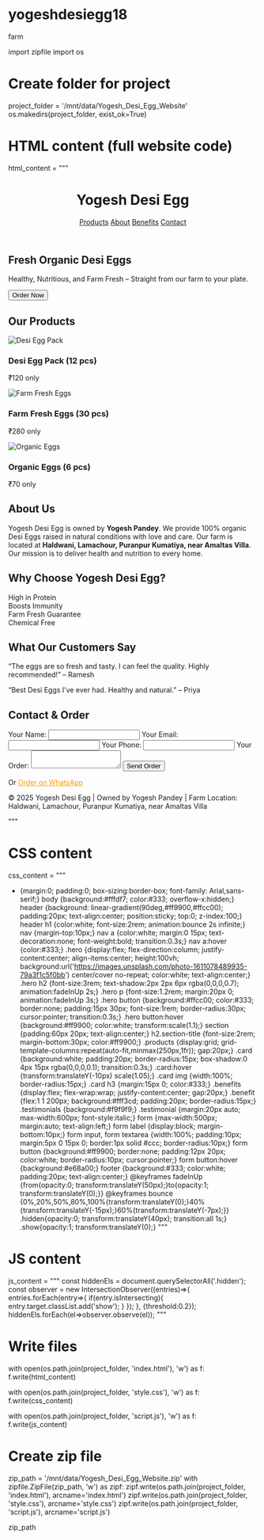 # yogeshdesiegg18
farm

import zipfile
import os

# Create folder for project
project_folder = '/mnt/data/Yogesh_Desi_Egg_Website'
os.makedirs(project_folder, exist_ok=True)

# HTML content (full website code)
html_content = """
<!DOCTYPE html>
<html lang="en">
<head>
  <meta charset="UTF-8">
  <meta name="viewport" content="width=device-width, initial-scale=1.0">
  <title>Yogesh Desi Egg - Fresh Organic Eggs</title>
  <link rel="stylesheet" href="style.css">
</head>
<body>
  <header>
    <h1>Yogesh Desi Egg</h1>
    <nav>
      <a href="#products">Products</a>
      <a href="#about">About</a>
      <a href="#benefits">Benefits</a>
      <a href="#contact">Contact</a>
    </nav>
  </header>

  <section class="hero">
    <h2>Fresh Organic Desi Eggs</h2>
    <p>Healthy, Nutritious, and Farm Fresh – Straight from our farm to your plate.</p>
    <button onclick="window.location.href='#contact'">Order Now</button>
  </section>

  <section id="products">
    <h2 class="section-title">Our Products</h2>
    <div class="products">
      <div class="card hidden">
        <img src="https://images.unsplash.com/photo-1589923188900-7b4d3c07f8aa" alt="Desi Egg Pack">
        <h3>Desi Egg Pack (12 pcs)</h3>
        <p>₹120 only</p>
      </div>
      <div class="card hidden">
        <img src="https://images.unsplash.com/photo-1603048306845-2f0d35e1d4b8" alt="Farm Fresh Eggs">
        <h3>Farm Fresh Eggs (30 pcs)</h3>
        <p>₹280 only</p>
      </div>
      <div class="card hidden">
        <img src="https://images.unsplash.com/photo-1610440043114-4aa5db74e8a3" alt="Organic Eggs">
        <h3>Organic Eggs (6 pcs)</h3>
        <p>₹70 only</p>
      </div>
    </div>
  </section>

  <section id="about">
    <h2 class="section-title">About Us</h2>
    <p class="hidden">Yogesh Desi Egg is owned by <strong>Yogesh Pandey</strong>. We provide 100% organic Desi Eggs raised in natural conditions with love and care. Our farm is located at <strong>Haldwani, Lamachour, Puranpur Kumatiya, near Amaltas Villa</strong>. Our mission is to deliver health and nutrition to every home.</p>
  </section>

  <section id="benefits">
    <h2 class="section-title">Why Choose Yogesh Desi Egg?</h2>
    <div class="benefits">
      <div class="benefit hidden">High in Protein</div>
      <div class="benefit hidden">Boosts Immunity</div>
      <div class="benefit hidden">Farm Fresh Guarantee</div>
      <div class="benefit hidden">Chemical Free</div>
    </div>
  </section>

  <section class="testimonials">
    <h2 class="section-title">What Our Customers Say</h2>
    <p class="testimonial hidden">“The eggs are so fresh and tasty. I can feel the quality. Highly recommended!” – Ramesh</p>
    <p class="testimonial hidden">“Best Desi Eggs I’ve ever had. Healthy and natural.” – Priya</p>
  </section>

  <section id="contact">
    <h2 class="section-title">Contact & Order</h2>
    <!-- Formspree Email Form -->
    <form action="https://formspree.io/f/meorobdn" method="POST">
      <label>Your Name:
        <input type="text" name="name" required>
      </label>
      <label>Your Email:
        <input type="email" name="email" required>
      </label>
      <label>Your Phone:
        <input type="text" name="phone" required>
      </label>
      <label>Your Order:
        <textarea name="order" required></textarea>
      </label>
      <button type="submit">Send Order</button>
    </form>
    <p style="margin-top:10px;">Or <a href="https://wa.me/91PHONE_NUMBER?text=Hello%20Yogesh%20Desi%20Egg,%20I%20want%20to%20place%20an%20order" target="_blank" style="color:#ff9900;">Order on WhatsApp</a></p>
  </section>

  <footer>
    <p>&copy; 2025 Yogesh Desi Egg | Owned by Yogesh Pandey | Farm Location: Haldwani, Lamachour, Puranpur Kumatiya, near Amaltas Villa</p>
  </footer>

  <script src="script.js"></script>
</body>
</html>
"""

# CSS content
css_content = """
* {margin:0; padding:0; box-sizing:border-box; font-family: Arial,sans-serif;}
body {background:#fffdf7; color:#333; overflow-x:hidden;}
header {background: linear-gradient(90deg,#ff9900,#ffcc00); padding:20px; text-align:center; position:sticky; top:0; z-index:100;}
header h1 {color:white; font-size:2rem; animation:bounce 2s infinite;}
nav {margin-top:10px;}
nav a {color:white; margin:0 15px; text-decoration:none; font-weight:bold; transition:0.3s;}
nav a:hover {color:#333;}
.hero {display:flex; flex-direction:column; justify-content:center; align-items:center; height:100vh; background:url('https://images.unsplash.com/photo-1611078489935-79a3f1c5f0bb') center/cover no-repeat; color:white; text-align:center;}
.hero h2 {font-size:3rem; text-shadow:2px 2px 6px rgba(0,0,0,0.7); animation:fadeInUp 2s;}
.hero p {font-size:1.2rem; margin:20px 0; animation:fadeInUp 3s;}
.hero button {background:#ffcc00; color:#333; border:none; padding:15px 30px; font-size:1rem; border-radius:30px; cursor:pointer; transition:0.3s;}
.hero button:hover {background:#ff9900; color:white; transform:scale(1.1);}
section {padding:60px 20px; text-align:center;}
h2.section-title {font-size:2rem; margin-bottom:30px; color:#ff9900;}
.products {display:grid; grid-template-columns:repeat(auto-fit,minmax(250px,1fr)); gap:20px;}
.card {background:white; padding:20px; border-radius:15px; box-shadow:0 4px 15px rgba(0,0,0,0.1); transition:0.3s;}
.card:hover {transform:translateY(-10px) scale(1.05);}
.card img {width:100%; border-radius:15px;}
.card h3 {margin:15px 0; color:#333;}
.benefits {display:flex; flex-wrap:wrap; justify-content:center; gap:20px;}
.benefit {flex:1 1 200px; background:#fff3cd; padding:20px; border-radius:15px;}
.testimonials {background:#f9f9f9;}
.testimonial {margin:20px auto; max-width:600px; font-style:italic;}
form {max-width:500px; margin:auto; text-align:left;}
form label {display:block; margin-bottom:10px;}
form input, form textarea {width:100%; padding:10px; margin:5px 0 15px 0; border:1px solid #ccc; border-radius:10px;}
form button {background:#ff9900; border:none; padding:12px 20px; color:white; border-radius:10px; cursor:pointer;}
form button:hover {background:#e68a00;}
footer {background:#333; color:white; padding:20px; text-align:center;}
@keyframes fadeInUp {from{opacity:0; transform:translateY(50px);}to{opacity:1; transform:translateY(0);}}
@keyframes bounce {0%,20%,50%,80%,100%{transform:translateY(0);}40%{transform:translateY(-15px);}60%{transform:translateY(-7px);}}
.hidden{opacity:0; transform:translateY(40px); transition:all 1s;}
.show{opacity:1; transform:translateY(0);}
"""

# JS content
js_content = """
const hiddenEls = document.querySelectorAll('.hidden');
const observer = new IntersectionObserver((entries)=>{
  entries.forEach(entry=>{
    if(entry.isIntersecting){ entry.target.classList.add('show'); }
  });
}, {threshold:0.2});
hiddenEls.forEach(el=>observer.observe(el));
"""

# Write files
with open(os.path.join(project_folder, 'index.html'), 'w') as f:
    f.write(html_content)

with open(os.path.join(project_folder, 'style.css'), 'w') as f:
    f.write(css_content)

with open(os.path.join(project_folder, 'script.js'), 'w') as f:
    f.write(js_content)

# Create zip file
zip_path = '/mnt/data/Yogesh_Desi_Egg_Website.zip'
with zipfile.ZipFile(zip_path, 'w') as zipf:
    zipf.write(os.path.join(project_folder, 'index.html'), arcname='index.html')
    zipf.write(os.path.join(project_folder, 'style.css'), arcname='style.css')
    zipf.write(os.path.join(project_folder, 'script.js'), arcname='script.js')

zip_path
